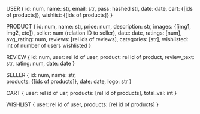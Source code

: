 USER
{
id: num,
name: str,
email: str,
pass: hashed str,
date: date,
cart: {[ids of products]},
wishlist: {[ids of products]}
}

PRODUCT
{
id: num,
name: str,
price: num,
description: str,
images: {[img1, img2, etc]},
seller: num (relation ID to seller),
date: date,
ratings: [num],
avg_rating: num,
reviews: [rel ids of reviews],
categories: [str],
wishlisted: int of number of users wishlisted
}

REVIEW
{
id: num,
user: rel id of user,
product: rel id of product,
review_text: str,
rating: num,
date: date
}

SELLER
{
id: num,
name: str,  
products: {[ids of products]},
date: date,
logo: str
}

CART
{
user: rel id of usr,
products: [rel id of products],
total_val: int
}

WISHLIST
{
user: rel id of user,
products: [rel id of products]
}
